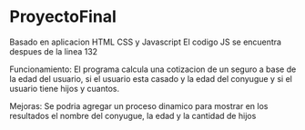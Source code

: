 # ProyectoFinal
Basado en aplicacion HTML CSS y Javascript El codigo JS se encuentra despues de la linea 132

Funcionamiento: El programa calcula una cotizacion de un seguro a base de la edad del usuario, si el usuario esta casado y la edad del conyugue y si el usuario tiene hijos y cuantos.

Mejoras: Se podria agregar un proceso dinamico para mostrar en los resultados el nombre del conyugue, la edad y la cantidad de hijos
